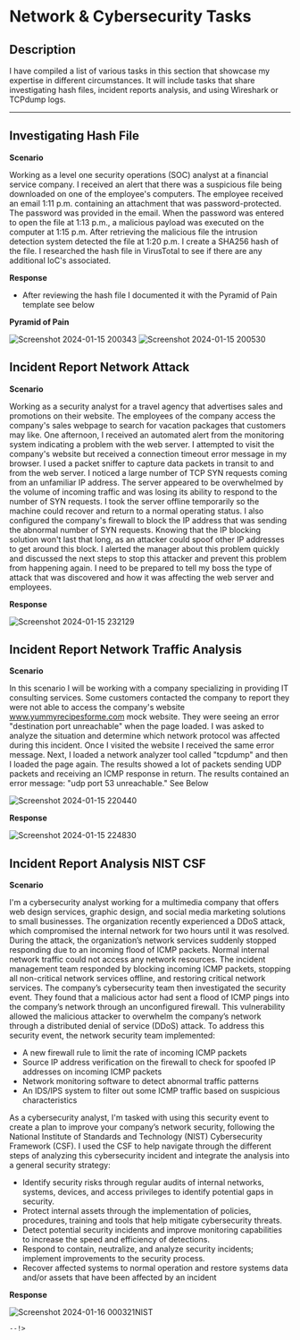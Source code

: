 <h1>Network & Cybersecurity Tasks</h1>

<h2>Description</h2>
                
<h> I have compiled a list of various tasks in this section that showcase my expertise in different circumstances. It will include tasks that share investigating hash files, incident reports analysis, and using Wireshark or TCPdump logs.<hr />


<h2>Investigating Hash File</h2>

<b>Scenario</b>

<h>Working as a level one security operations (SOC) analyst at a financial service company. I received an alert that there was a suspicious file being downloaded on one of the employee's computers. The employee received an email 1:11 p.m. containing an attachment that was password-protected. The password was provided in the email. When the password was entered to open the file at 1:13 p.m., a malicious payload was executed on the computer at 1:15 p.m. After retrieving the malicious file the intrusion detection system detected the file at 1:20 p.m. I create a SHA256 hash of the file. I researched the hash file in VirusTotal to see if there are any additional IoC's associated. </h>

<b>Response</b>

   - <h>After reviewing the hash file I documented it with the Pyramid of Pain template see below</h>

<b>Pyramid of Pain</b> 

![Screenshot 2024-01-15 200343](https://github.com/digital-md/Analyzing-network-structure-security/assets/156498985/5e141f85-b19c-4546-8f96-f37d5d8abac6)
![Screenshot 2024-01-15 200530](https://github.com/digital-md/Analyzing-network-structure-security/assets/156498985/69916b3c-2863-4575-bfcf-d441e673906c)


<h2>Incident Report Network Attack </h2>

<b>Scenario</b>

<h>Working as a security analyst for a travel agency that advertises sales and promotions on their website. The employees of the company access the company's sales webpage to search for vacation packages that customers may like. One afternoon, I received an automated alert from the monitoring system indicating a problem with the web server. I attempted to visit the company's website but received a connection timeout error message in my browser. I used a packet sniffer to capture data packets in transit to and from the web server. I noticed a large number of TCP SYN requests coming from an unfamiliar IP address. The server appeared to be overwhelmed by the volume of incoming traffic and was losing its ability to respond to the number of SYN requests. I took the server offline temporarily so the machine could recover and return to a normal operating status. I also configured the company's firewall to block the IP address that was sending the abnormal number of SYN requests. Knowing that the IP blocking solution won't last that long, as an attacker could spoof other IP addresses to get around this block. I alerted the manager about this problem quickly and discussed the next steps to stop this attacker and prevent this problem from happening again. I need to be prepared to tell my boss the type of attack that was discovered and how it was affecting the web server and employees.</h>

<b>Response</b>

![Screenshot 2024-01-15 232129](https://github.com/digital-md/Analyzing-network-structure-security/assets/156498985/c7c4470d-26df-4a5a-b537-56991b6650f2)


<h2>Incident Report Network Traffic Analysis</h2>

<b>Scenario</b>

<h>In this scenario I will be working with a company specializing in providing IT consulting services. Some customers contacted the company to report they were not able to access the company's website www.yummyrecipesforme.com mock website. They were seeing an error "destination port unreachable" when the page loaded. I was asked to analyze the situation and determine which network protocol was affected during this incident. Once I visited the website I received the same error message. Next, I loaded a network analyzer tool called "tcpdump" and then I loaded the page again. The results showed a lot of packets sending UDP packets and receiving an ICMP response in return. The results contained an error message: "udp port 53 unreachable." See Below</h>

![Screenshot 2024-01-15 220440](https://github.com/digital-md/Analyzing-network-structure-security/assets/156498985/40fa56cf-7d86-4fdf-8a29-43a7aef055c4)

<b>Response</b>

![Screenshot 2024-01-15 224830](https://github.com/digital-md/Analyzing-network-structure-security/assets/156498985/cd13c383-b5f0-43de-81cf-29de42e49467)

<h2>Incident Report Analysis NIST CSF</h2>

<b>Scenario</b>

I'm a cybersecurity analyst working for a multimedia company that offers web design services, graphic design, and social media marketing solutions to small businesses. The organization recently experienced a DDoS attack, which compromised the internal network for two hours until it was resolved.
During the attack, the organization’s network services suddenly stopped responding due to an incoming flood of ICMP packets. Normal internal network traffic could not access any network resources. The incident management team responded by blocking incoming ICMP packets, stopping all non-critical network services offline, and restoring critical network services. 
The company’s cybersecurity team then investigated the security event. They found that a malicious actor had sent a flood of ICMP pings into the company’s network through an unconfigured firewall. This vulnerability allowed the malicious attacker to overwhelm the company’s network through a distributed denial of service (DDoS) attack. 
To address this security event, the network security team implemented: 

-  A new firewall rule to limit the rate of incoming ICMP packets
-  Source IP address verification on the firewall to check for spoofed IP addresses on incoming ICMP packets
-  Network monitoring software to detect abnormal traffic patterns
-  An IDS/IPS system to filter out some ICMP traffic based on suspicious characteristics

As a cybersecurity analyst, I'm tasked with using this security event to create a plan to improve your company’s network security, following the National Institute of Standards and Technology (NIST) Cybersecurity Framework (CSF). I used the CSF to help navigate through the different steps of analyzing this cybersecurity incident and integrate the analysis into a general security strategy:
-	Identify security risks through regular audits of internal networks, systems, devices, and access privileges to identify potential gaps in security. 
-	Protect internal assets through the implementation of policies, procedures, training and tools that help mitigate cybersecurity threats. 
-	Detect potential security incidents and improve monitoring capabilities to increase the speed and efficiency of detections. 
-	Respond to contain, neutralize, and analyze security incidents; implement improvements to the security process. 
-	Recover affected systems to normal operation and restore systems data and/or assets that have been affected by an incident

<b>Response</b>

![Screenshot 2024-01-16 000321NIST](https://github.com/digital-md/Analyzing-network-structure-security/assets/156498985/c8e186ae-fbb7-4202-8c50-f173f8f14559)


```
--!>
